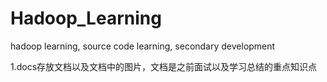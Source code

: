 # Hadoop_Learning
hadoop learning, source code learning, secondary development


1.docs存放文档以及文档中的图片，文档是之前面试以及学习总结的重点知识点